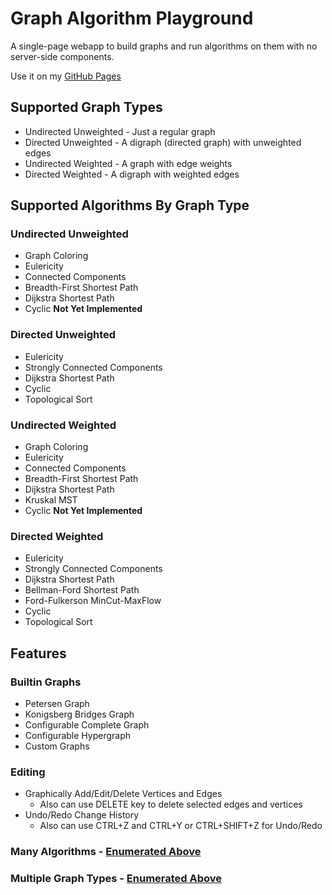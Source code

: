 # Graph Algorithm Playground
A single-page webapp to build graphs and run algorithms on them with no server-side components.

Use it on my [GitHub Pages](https://MikeDombo.github.io/graphPlayground/)

## Supported Graph Types
- Undirected Unweighted - Just a regular graph
- Directed Unweighted - A digraph (directed graph) with unweighted edges
- Undirected Weighted - A graph with edge weights
- Directed Weighted - A digraph with weighted edges

## Supported Algorithms By Graph Type
### Undirected Unweighted
- Graph Coloring
- Eulericity
- Connected Components
- Breadth-First Shortest Path
- Dijkstra Shortest Path
- Cyclic **Not Yet Implemented**

### Directed Unweighted
- Eulericity
- Strongly Connected Components
- Dijkstra Shortest Path
- Cyclic
- Topological Sort

### Undirected Weighted
- Graph Coloring
- Eulericity
- Connected Components
- Breadth-First Shortest Path
- Dijkstra Shortest Path
- Kruskal MST
- Cyclic **Not Yet Implemented**

### Directed Weighted
- Eulericity
- Strongly Connected Components
- Dijkstra Shortest Path
- Bellman-Ford Shortest Path
- Ford-Fulkerson MinCut-MaxFlow
- Cyclic
- Topological Sort

## Features
### Builtin Graphs
- Petersen Graph
- Konigsberg Bridges Graph
- Configurable Complete Graph
- Configurable Hypergraph
- Custom Graphs

### Editing
- Graphically Add/Edit/Delete Vertices and Edges
    - Also can use DELETE key to delete selected edges and vertices
- Undo/Redo Change History
    - Also can use CTRL+Z and CTRL+Y or CTRL+SHIFT+Z for Undo/Redo

### Many Algorithms - [Enumerated Above](#supported-algorithms-by-graph-type)

### Multiple Graph Types - [Enumerated Above](#supported-graph-types)
